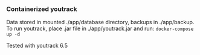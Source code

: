 ### Containerized youtrack  
Data stored in mounted ./app/database directory, backups in ./app/backup.  
To run youtrack, place .jar file in ./app/youtrack.jar and run: ```docker-compose up -d ```  

Tested with youtrack 6.5

